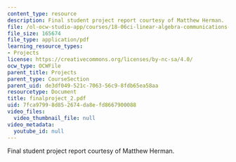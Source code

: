 ```yaml
---
content_type: resource
description: Final student project report courtesy of Matthew Herman.
file: /ol-ocw-studio-app/courses/18-06ci-linear-algebra-communications-intensive-spring-2004/7fca97998d852674da8efd8667900088_finalproject_2.pdf
file_size: 165674
file_type: application/pdf
learning_resource_types:
- Projects
license: https://creativecommons.org/licenses/by-nc-sa/4.0/
ocw_type: OCWFile
parent_title: Projects
parent_type: CourseSection
parent_uid: de3df049-521c-7063-56c9-8fdb65ea58aa
resourcetype: Document
title: finalproject_2.pdf
uid: 7fca9799-8d85-2674-da8e-fd8667900088
video_files:
  video_thumbnail_file: null
video_metadata:
  youtube_id: null
---
```

Final student project report courtesy of Matthew Herman.